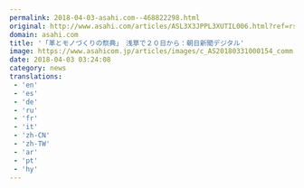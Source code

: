 ```yaml
---
permalink: 2018-04-03-asahi.com--468822298.html
original: http://www.asahi.com/articles/ASL3X3JPPL3XUTIL006.html?ref=rss
domain: asahi.com
title: '「革とモノづくりの祭典」　浅草で２０日から：朝日新聞デジタル'
image: https://www.asahicom.jp/articles/images/c_AS20180331000154_comm.jpg
date: 2018-04-03 03:24:08
category: news
translations: 
 - 'en'
 - 'es'
 - 'de'
 - 'ru'
 - 'fr'
 - 'it'
 - 'zh-CN'
 - 'zh-TW'
 - 'ar'
 - 'pt'
 - 'hy'
---
```


